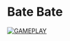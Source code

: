 # Bate Bate
[![GAMEPLAY](https://img.youtube.com/vi/u30druTuNTk/0.jpg)](https://www.youtube.com/watch?v=u30druTuNTk)
